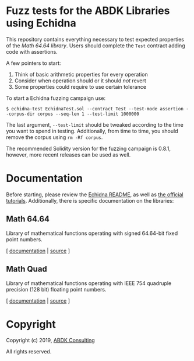 # Fuzz tests for the ABDK Libraries using Echidna

This repository contains everything necessary to test expected properties of the *Math 64.64 library*. Users should complete the `Test` contract adding code with assertions.

A few pointers to start:

1. Think of basic arithmetic properties for every operation
2. Consider when operation should or it should *not* revert
3. Some properties could require to use certain tolerance

To start a Echidna fuzzing campaign use:

```
$ echidna-test EchidnaTest.sol --contract Test --test-mode assertion --corpus-dir corpus --seq-len 1 --test-limit 1000000 
```

The last argument, `--test-limit` should be tweaked according to the time you want to spend in testing. 
Additionally, from time to time, you should remove the corpus using `rm -Rf corpus`.

The recommended Solidity version for the fuzzing campaign is 0.8.1, however, more recent releases can be used as well.

# Documentation

Before starting, please review the [Echidna README](https://github.com/crytic/echidna#echidna-a-fast-smart-contract-fuzzer-), as well as [the official tutorials](https://github.com/crytic/building-secure-contracts/tree/master/program-analysis/echidna). Additionally, there is specific documentation on the libraries:

## Math 64.64

Library of mathematical functions operating with signed 64.64-bit fixed point
numbers.

\[ [documentation](ABDKMath64x64.md) | [source](ABDKMath64x64.sol) \]

## Math Quad

Library of mathematical functions operating with IEEE 754 quadruple precision
(128 bit) floating point numbers.

\[ [documentation](ABDKMathQuad.md) | [source](ABDKMathQuad.sol) \]

# Copyright

Copyright (c) 2019, [ABDK Consulting](https://abdk.consulting/)

All rights reserved.
